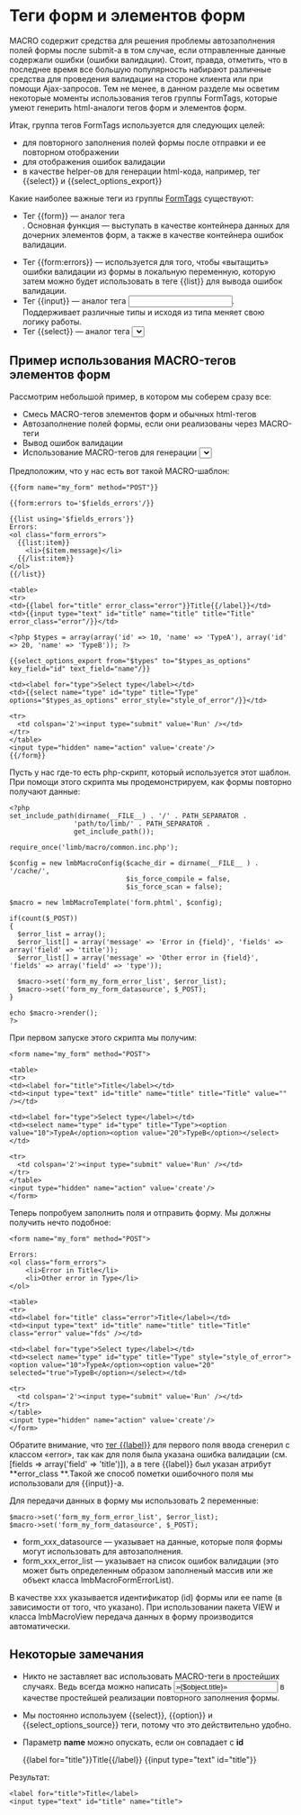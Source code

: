# Теги форм и элементов форм
MACRO содержит средства для решения проблемы автозаполнения полей формы после submit-а в том случае, если отправленные данные содержали ошибки (ошибки валидации). Стоит, правда, отметить, что в последнее время все большую популярность набирают различные средства для проведения валидации на стороне клиента или при помощи Ajax-запросов. Тем не менее, в данном разделе мы осветим некоторые моменты использования тегов группы FormTags, которые умеют генерить html-аналоги тегов форм и элементов форм.

Итак, группа тегов FormTags используется для следующих целей:

* для повторного заполнения полей формы после отправки и ее повторном отображении
* для отображения ошибок валидации
* в качестве helper-ов для генерации html-кода, например, тег {{select}} и {{select_options_export}}

Какие наиболее важные теги из группы [FormTags](./form_tags.md) существуют:

* Тег {{form}} — аналог тега <form>. Основная функция — выступать в качестве контейнера данных для дочерних элементов форм, а также в качестве контейнера ошибок валидации.
* Тег {{form:errors}} — используется для того, чтобы «вытащить» ошибки валидации из формы в локальную переменную, которую затем можно будет использовать в теге {{list}} для вывода ошибок валидации.
* Тег {{input}} — аналог тега <input>. Поддерживает различные типы и исходя из типа меняет свою логику работы.
* Тег {{select}} — аналог тега <select>. Ценен тем, что генерит список опций и помечает выбранные опции как selected (в зависимости от использования multiple).

## Пример использования MACRO-тегов элементов форм

Рассмотрим небольшой пример, в котором мы соберем сразу все:

* Смесь MACRO-тегов элементов форм и обычных html-тегов
* Автозаполнение полей формы, если они реализованы через MACRO-теги
* Вывод ошибок валидации
* Использование MACRO-тегов для генерации <select> тегов

Предположим, что у нас есть вот такой MACRO-шаблон:

    {{form name="my_form" method="POST"}}
 
    {{form:errors to='$fields_errors'/}}
 
    {{list using='$fields_errors'}}
    Errors:
    <ol class="form_errors">
      {{list:item}}
        <li>{$item.message}</li>
      {{/list:item}}
    </ol>
    {{/list}}
 
    <table>
    <tr>
    <td>{{label for="title" error_class="error"}}Title{{/label}}</td>
    <td>{{input type="text" id="title" name="title" title="Title" error_class="error"/}}</td>
 
    <?php $types = array(array('id' => 10, 'name' => 'TypeA'), array('id' => 20, 'name' => 'TypeB')); ?>
 
    {{select_options_export from="$types" to="$types_as_options" key_field="id" text_field="name"/}}
 
    <td><label for="type">Select type</label></td>
    <td>{{select name="type" id="type" title="Type" options="$types_as_options" error_style="style_of_error"/}}</td>
 
    <tr>
      <td colspan='2'><input type="submit" value='Run' /></td>
    </tr>
    </table>
    <input type="hidden" name="action" value='create'/>
    {{/form}}

Пусть у нас где-то есть php-скрипт, который используется этот шаблон. При помощи этого скрипта мы продемонстрируем, как формы повторно получают данные:

    <?php
    set_include_path(dirname(__FILE__) . '/' . PATH_SEPARATOR .
                    'path/to/limb/' . PATH_SEPARATOR .
                    get_include_path());
 
    require_once('limb/macro/common.inc.php');
 
    $config = new lmbMacroConfig($cache_dir = dirname(__FILE__ ) . '/cache/',
                                 $is_force_compile = false,
                                 $is_force_scan = false);
 
    $macro = new lmbMacroTemplate('form.phtml', $config);
   
    if(count($_POST))
    {
      $error_list = array();
      $error_list[] = array('message' => 'Error in {field}', 'fields' => array('field' => 'title'));
      $error_list[] = array('message' => 'Other error in {field}', 'fields' => array('field' => 'type'));
 
      $macro->set('form_my_form_error_list', $error_list); 
      $macro->set('form_my_form_datasource', $_POST); 
    }
 
    echo $macro->render();
    ?>

При первом запуске этого скрипта мы получим:

    <form name="my_form" method="POST">
 
    <table>
    <tr>
    <td><label for="title">Title</label></td>
    <td><input type="text" id="title" name="title" title="Title" value="" /></td>
 
    <td><label for="type">Select type</label></td>
    <td><select name="type" id="type" title="Type"><option value="10">TypeA</option><option value="20">TypeB</option></select></td>
 
    <tr>
      <td colspan='2'><input type="submit" value='Run' /></td>
    </tr>
    </table>
    <input type="hidden" name="action" value='create'/>
    </form>

Теперь попробуем заполнить поля и отправить форму. Мы должны получить нечто подобное:

    <form name="my_form" method="POST">
 
    Errors:
    <ol class="form_errors">
        <li>Error in Title</li>
        <li>Other error in Type</li>
    </ol>
 
    <table>
    <tr>
    <td><label for="title" class="error">Title</label></td>
    <td><input type="text" id="title" name="title" title="Title" class="error" value="fds" /></td>
 
    <td><label for="type">Select type</label></td>
    <td><select name="type" id="type" title="Type" style="style_of_error"><option value="10">TypeA</option><option value="20" selected="true">TypeB</option></select></td>
 
    <tr>
      <td colspan='2'><input type="submit" value='Run' /></td>
    </tr>
    </table>
    <input type="hidden" name="action" value='create'/>
    </form>

Обратите внимание, что [тег {{label}}](./form_tags.md) для первого поля ввода сгенерил <label> с классом «error», так как для поля была указана ошибка валидации (см. [fields ⇒ array('field' ⇒ 'title')]), а в теге {{label}} был указан атрибут **error_class **.Такой же способ пометки ошибочного поля мы использовали для {{input}}-а.

Для передачи данных в форму мы использовать 2 переменные:

    $macro->set('form_my_form_error_list', $error_list); 
    $macro->set('form_my_form_datasource', $_POST); 
    
* form_xxx_datasource — указывает на данные, которые поля формы могут использовать для автозаполнения.
* form_xxx_error_list — указывает на список ошибок валидации (это может быть определенным образом заполненый массив или же объект класса lmbMacroFormErrorList).

В качестве xxx указывается идентификатор (id) формы или ее name (в зависимости от того, что указано). При использовании пакета VIEW и класса lmbMacroView передача данных в форму производится автоматически.

## Некоторые замечания
* Никто не заставляет вас использовать MACRO-теги в простейших случаях. Ведь всегда можно написать <input type='text' name=«title» value=»{$object.title}»> в качестве простейшей реализации повторного заполнения формы.
* Мы постоянно используем {{select}}, {{option}} и {{select_options_source}} теги, потому что это действительно удобно.
* Параметр **name** можно опускать, если он совпадает с **id**

    {{label for="title"}}Title{{/label}}
    {{input type="text" id="title"}}

Результат:

    <label for="title">Title</label>
    <input type="text" id="title" name="title">
